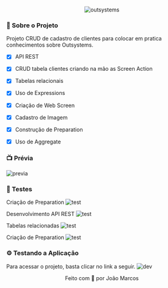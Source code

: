 <br/>
<p align="center">
  <img src="https://i.ibb.co/dBnfyLx/outsystems-vector-logo.png" alt="outsystems" border="0" /></a
</p>

### 📃 Sobre o Projeto

Projeto CRUD de cadastro de clientes para colocar em pratica conhecimentos sobre Outsystems.
- [x] API REST 
- [x] CRUD tabela clientes criando na mão as Screen Action
- [x] Tabelas relacionais
- [x] Uso de Expressions
- [x] Criação de Web Screen
- [x] Cadastro de Imagem
- [x] Construção de Preparation
- [x] Uso de Aggregate


### 📺 Prévia
![previa](img/home.gif)

### 🧪 Testes
Criação de Preparation
![test](https://ibb.co/m6GZrVP)

Desenvolvimento API REST
![test](https://ibb.co/HHTRRY6)

Tabelas relacionadas
![test](https://ibb.co/88z84TL)

Criação de Preparation
![test](https://ibb.co/m6GZrVP)

### ⚙️ Testando a Aplicação
Para acessar o projeto, basta clicar no link a seguir.
![dev](https://i.ibb.co/LJZDLLT/1.jpg)

<p align="center">
Feito com 💛 por João Marcos
</p>